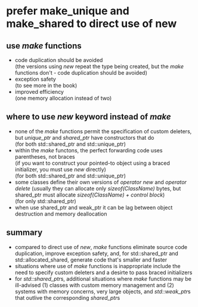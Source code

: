 prefer make_unique and make_shared to direct use of new
=======================================================

use *make* functions
--------------------

- code duplication should be avoided  
  (the versions using *new* repeat the type being created, but 
   the *make* functions don't - code duplication should be avoided)
- exception safety  
  (to see more in the book)
- improved efficiency  
  (one memory allocation instead of two)


where to use *new* keyword instead of *make*
--------------------------------------------

- none of the *make* functions permit the specification of 
  custom deleters, but *unique_ptr* and *shared_ptr* have
  constructors that do  
  (for both std::shared_ptr and std::unique_ptr)
- within the *make* functons, the perfect forwarding code 
  uses parentheses, not braces  
  (if you want to construct your pointed-to object using a braced
   initializer, you must use *new* directly)  
  (for both std::shared_ptr and std::unique_ptr)
- some classes define their own versions of *operator new* and
  *operator delete*
  (usually they can allocate only *sizeof(ClassName)* bytes,
   but shared_ptr must allocate *sizeof(ClassName) + control block*)  
  (for only std::shared_ptr)
- when use shared_ptr and weak_ptr it can be lag between
  object destruction and memory deallocation


summary
-------

- compared to direct use of *new*, *make* functions eliminate source
  code duplication, improve exception safety, and, for
  std::shared_ptr and std::allocated_shared, generate code
  that's smaller and faster
- situations where use of *make* functions is inappropriate include
  the need to specify custom deleters and a desirte to pass braced
  initializers
- for *std::shared_ptr*s, additional situations where *make* 
  functions may be ill-advised (1) classes with custom memory
  management and (2) systems with memory concerns, very large objects,
  and *std::weak_ptr*s that outlive the corresponding *shared_ptr*s
